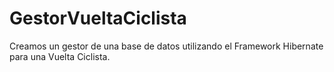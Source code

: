 # GestorVueltaCiclista
Creamos un gestor de una base de datos utilizando el Framework Hibernate para una Vuelta Ciclista.
